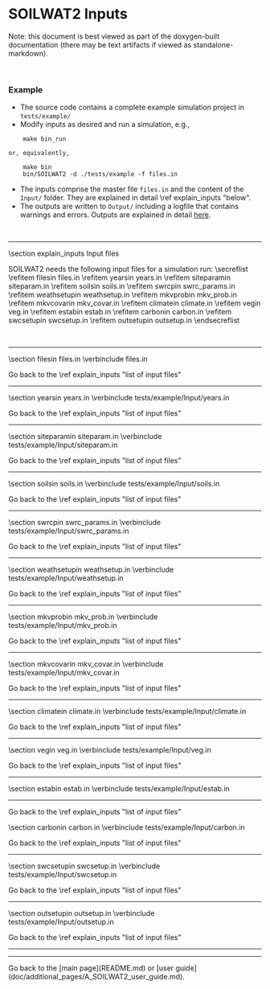 # SOILWAT2 Inputs

[SOILWAT2]: https://github.com/DrylandEcology/SOILWAT2

Note: this document is best viewed as part of the doxygen-built documentation
(there may be text artifacts if viewed as standalone-markdown).

<br>

### Example
  * The source code contains a complete example simulation project in
    `tests/example/`
  * Modify inputs as desired and run a simulation, e.g.,
```{.sh}
    make bin_run
```
    or, equivalently,
```{.sh}
    make bin
    bin/SOILWAT2 -d ./tests/example -f files.in
```


  * The inputs comprise the master file `files.in` and the content of the
    `Input/` folder. They are explained in detail
    \ref explain_inputs "below".
  * The outputs are written to `Output/` including a logfile that contains
    warnings and errors. Outputs are explained in detail
    [here](doc/additional_pages/SOILWAT2_Outputs.md).

<br>


<hr>
\section explain_inputs Input files

SOILWAT2 needs the following input files for a simulation run:
\secreflist
\refitem filesin files.in
\refitem yearsin years.in
\refitem siteparamin siteparam.in
\refitem soilsin soils.in
\refitem swrcpin swrc_params.in
\refitem weathsetupin weathsetup.in
\refitem mkvprobin mkv_prob.in
\refitem mkvcovarin mkv_covar.in
\refitem climatein climate.in
\refitem vegin veg.in
\refitem estabin estab.in
\refitem carbonin carbon.in
\refitem swcsetupin swcsetup.in
\refitem outsetupin outsetup.in
\endsecreflist

<br>
<hr>


\section filesin files.in
\verbinclude files.in

Go back to the \ref explain_inputs "list of input files"
<hr>

\section yearsin years.in
\verbinclude tests/example/Input/years.in

Go back to the \ref explain_inputs "list of input files"
<hr>

\section siteparamin siteparam.in
\verbinclude tests/example/Input/siteparam.in

Go back to the \ref explain_inputs "list of input files"
<hr>

\section soilsin soils.in
\verbinclude tests/example/Input/soils.in

Go back to the \ref explain_inputs "list of input files"
<hr>

\section swrcpin swrc_params.in
\verbinclude tests/example/Input/swrc_params.in

Go back to the \ref explain_inputs "list of input files"
<hr>

\section weathsetupin weathsetup.in
\verbinclude tests/example/Input/weathsetup.in

Go back to the \ref explain_inputs "list of input files"
<hr>

\section mkvprobin mkv_prob.in
\verbinclude tests/example/Input/mkv_prob.in

Go back to the \ref explain_inputs "list of input files"
<hr>

\section mkvcovarin mkv_covar.in
\verbinclude tests/example/Input/mkv_covar.in

Go back to the \ref explain_inputs "list of input files"
<hr>

\section climatein climate.in
\verbinclude tests/example/Input/climate.in

Go back to the \ref explain_inputs "list of input files"
<hr>

\section vegin veg.in
\verbinclude tests/example/Input/veg.in

Go back to the \ref explain_inputs "list of input files"
<hr>

\section estabin estab.in
\verbinclude tests/example/Input/estab.in
<hr>
Go back to the \ref explain_inputs "list of input files"

\section carbonin carbon.in
\verbinclude tests/example/Input/carbon.in

Go back to the \ref explain_inputs "list of input files"
<hr>

\section swcsetupin swcsetup.in
\verbinclude tests/example/Input/swcsetup.in

Go back to the \ref explain_inputs "list of input files"
<hr>

\section outsetupin outsetup.in
\verbinclude tests/example/Input/outsetup.in

Go back to the \ref explain_inputs "list of input files"
<hr>



<hr>
Go back to the [main page](README.md) or
[user guide](doc/additional_pages/A_SOILWAT2_user_guide.md).
